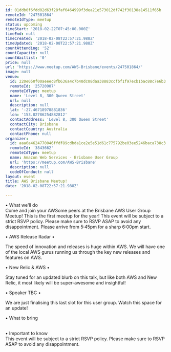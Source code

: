 ```yaml
---
id: 01ddb0f6fdd02d63f28faf6464999f3dea21e573012df742f30138a14511f65b
remoteId: '247501864'
remoteIdType: meetup
status: upcoming
timeStart: '2018-02-22T07:45:00.000Z'
timeEnd: null
timeCreated: '2018-02-08T22:57:21.988Z'
timeUpdated: '2018-02-08T22:57:21.988Z'
countAttending: '52'
countCapacity: null
countWaitlist: '0'
price: null
url: 'https://www.meetup.com/AWS-Brisbane/events/247501864/'
image: null
venue:
  id: 220e050f00aeeec8fb636a4c7b40dc08daa38883ccfbf1f97ecb1bac88c7e6b3
  remoteId: '25720907'
  remoteIdType: meetup
  name: 'Level 8, 300 Queen Street'
  url: null
  description: null
  lat: '-27.46718978881836'
  lon: '153.02786254882812'
  contactAddress: 'Level 8, 300 Queen Street'
  contactCity: Brisbane
  contactCountry: Australia
  contactPhone: null
organizer:
  id: aaa6a4624770046ffdf89cdbda1ce2e5e51d61c775792be03ee5246baca738c3
  remoteId: '3843662'
  remoteIdType: meetup
  name: Amazon Web Services - Brisbane User Group
  url: 'https://meetup.com/AWS-Brisbane'
  description: null
  codeOfConduct: null
layout: event
title: AWS Brisbane Meetup!
date: '2018-02-08T22:57:21.988Z'

---
```

<p>• What we'll do<br/>Come and join your AWSome peers at the Brisbane AWS User Group Meetup! This is the first meetup for the year! This event will be subject to a strict RSVP policy. Please make sure to RSVP ASAP to avoid any disappointment. Please arrive from 5:45pm for a sharp 6:00pm start.</p> <p>• AWS Release Radar •</p> <p>The speed of innovation and releases is huge within AWS. We will have one of the local AWS gurus running us through the key new releases and features on AWS.</p> <p>• New Relic &amp; AWS •</p> <p>Stay tuned for an updated blurb on this talk, but like both AWS and New Relic, it most likely will be super-awesome and insightful!</p> <p>• Speaker TBC •</p> <p>We are just finalising this last slot for this user group. Watch this space for an update!</p> <p>• What to bring</p> <p><br/>• Important to know<br/>This event will be subject to a strict RSVP policy. Please make sure to RSVP ASAP to avoid any disappointment.</p>
